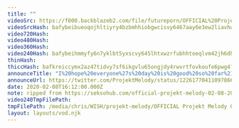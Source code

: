 ```yaml
---
title: ""
videoSrc: https://f000.backblazeb2.com/file/futureporn/OFFICIAL%20Projekt%20Melody%2002-08-2020%20AM%20Stream-ph5e4703e9b539c.mp4
videoSrcHash: bafybeibueoqojhltiyry4bzbmhhiobgwcisvy6467aay6e3ew2liavhwpi?filename=projektmelody-chaturbate-20200208T161200Z-source.mp4
video720Hash: 
video480Hash: 
video360Hash: 
video240Hash: bafybeihmmyfy6n7yklbt5yxscvy645lhtxwzrfubhhtoeqlvm42jh6dhmu?filename=projektmelody-chaturbate-20200208T161200Z-240p.mp4
thinHash: 
thiccHash: bafkreiccymx2az47tidvy7sf6ikgvlu65ongjdy4rwvrtfovkoufe6pwg4?filename=20200208T161200Z-thicc.jpg
announceTitle: "I%20hope%20everyone%27s%20day%20is%20good%20so%20far%21%20Ready%20to%20get%20online%21%21"
announceUrl: https://twitter.com/ProjektMelody/status/1226177041109786625
date: 2020-02-08T16:12:00.000Z
note: ripped from https://seksohub.com/official-projekt-melody-02-08-2020-am-stream-40203978
video240TmpFilePath: 
tmpFilePath: /media/chris/WISH/projekt-melody/OFFICIAL Projekt Melody 02-08-2020 AM Stream-ph5e4703e9b539c.mp4
layout: layouts/vod.njk
---
```


